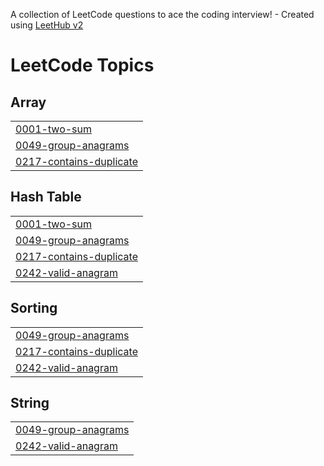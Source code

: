A collection of LeetCode questions to ace the coding interview! - Created using [LeetHub v2](https://github.com/arunbhardwaj/LeetHub-2.0)
<!---LeetCode Topics Start-->
# LeetCode Topics
## Array
|  |
| ------- |
| [0001-two-sum](https://github.com/mhizterpaul/dsa-daily/tree/master/0001-two-sum) |
| [0049-group-anagrams](https://github.com/mhizterpaul/dsa-daily/tree/master/0049-group-anagrams) |
| [0217-contains-duplicate](https://github.com/mhizterpaul/dsa-daily/tree/master/0217-contains-duplicate) |
## Hash Table
|  |
| ------- |
| [0001-two-sum](https://github.com/mhizterpaul/dsa-daily/tree/master/0001-two-sum) |
| [0049-group-anagrams](https://github.com/mhizterpaul/dsa-daily/tree/master/0049-group-anagrams) |
| [0217-contains-duplicate](https://github.com/mhizterpaul/dsa-daily/tree/master/0217-contains-duplicate) |
| [0242-valid-anagram](https://github.com/mhizterpaul/dsa-daily/tree/master/0242-valid-anagram) |
## Sorting
|  |
| ------- |
| [0049-group-anagrams](https://github.com/mhizterpaul/dsa-daily/tree/master/0049-group-anagrams) |
| [0217-contains-duplicate](https://github.com/mhizterpaul/dsa-daily/tree/master/0217-contains-duplicate) |
| [0242-valid-anagram](https://github.com/mhizterpaul/dsa-daily/tree/master/0242-valid-anagram) |
## String
|  |
| ------- |
| [0049-group-anagrams](https://github.com/mhizterpaul/dsa-daily/tree/master/0049-group-anagrams) |
| [0242-valid-anagram](https://github.com/mhizterpaul/dsa-daily/tree/master/0242-valid-anagram) |
<!---LeetCode Topics End-->